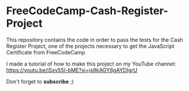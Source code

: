 # FreeCodeCamp-Cash-Register-Project
This repository contains the code in order to pass the tests for the Cash Register Project, one of the projects necessary to get the JavaScript Certificate from FreeCodeCamp

I made a tutorial of how to make this project on my YouTube channel: https://youtu.be/iSxv55I-bME?si=js9kAGY8gAYDIgrU

Don't forget to **subscribe** ;)
